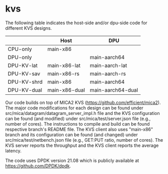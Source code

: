 # kvs

The following table indicates the host-side and/or dpu-side code for different KVS designs.

|       | Host | DPU |
| ----------- | ----------- | ---------- |
| CPU-only    | main-x86    |
| DPU-only    |             | main-aarch64 |
| DPU-KV-lat  | main-x86-lat | main-aarch-lat |
| DPU-KV-sav  | main-x86-rs | main-aarch-rs |
| DPU-KV-shrd | main-x86    | main-aarch64|
| DPU-KV-dual | main-x86-dual | main-aarch64-dual|

Our code builds on top of MICA2 KVS (https://github.com/efficient/mica2). The major code modifications for each design can be found under src/mica/datagram/datagram_server_impl.h file and the KVS configuration can be found (and modified) under src/mica/test/server.json file (e.g., number of cores). The instructions to compile and build can be found respective branch's README file. The KVS client also uses "main-x86" branch and its configuration can be found (and changed) under src/mica/test/netbench.json file (e.g., GET:PUT ratio, number of cores). The KVS server reports the throughput and the KVS client reports the average latency.

The code uses DPDK version 21.08 which is publicly available at https://github.com/DPDK/dpdk. 
